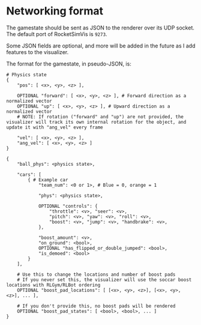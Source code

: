# Networking format

The gamestate should be sent as JSON to the renderer over its UDP socket.
The default port of RocketSimVis is `9273`.

Some JSON fields are optional, and more will be added in the future as I add features to the visualizer.

The format for the gamestate, in pseudo-JSON, is:

```
# Physics state
{ 
	"pos": [ <x>, <y>, <z> ],
	
	OPTIONAL "forward": [ <x>, <y>, <z> ], # Forward direction as a normalized vector
	OPTIONAL "up": [ <x>, <y>, <z> ], # Upward direction as a normalized vector
	# NOTE: If rotation ("forward" and "up") are not provided, the visualizer will track its own internal rotation for the object, and update it with "ang_vel" every frame
	
	"vel": [ <x>, <y>, <z> ],
	"ang_vel": [ <x>, <y>, <z> ]
}
```

```
{
	"ball_phys": <physics state>,
	
	"cars": [
		{ # Example car
			"team_num": <0 or 1>, # Blue = 0, orange = 1
			
			"phys": <physics state>,
			
			OPTIONAL "controls": { 
				"throttle": <v>, "seer": <v>, 
				"pitch": <v>, "yaw": <v>, "roll": <v>, 
				"boost": <v>, "jump": <v>, "handbrake": <v>, 
			},
			
			"boost_amount": <v>,
			"on_ground": <bool>,
			OPTIONAL "has_flipped_or_double_jumped": <bool>,
			"is_demoed": <bool>
		}
	],
	
	# Use this to change the locations and number of boost pads
	# If you never set this, the visualizer will use the soccar boost locations with RLGym/RLBot ordering
	OPTIONAL "boost_pad_locations": [ [<x>, <y>, <z>], [<x>, <y>, <z>], ... ],
	
	# If you don't provide this, no boost pads will be rendered
	OPTIONAL "boost_pad_states": [ <bool>, <bool>, ... ]
}
```